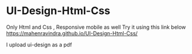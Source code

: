 # UI-Design-Html-Css

Only Html and Css , Responsive mobile as well
Try it using this link below
https://mahenravindra.github.io/UI-Design-Html-Css/

I upload ui-design as a pdf
